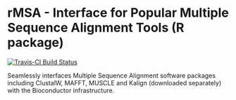# rMSA - Interface for Popular Multiple Sequence Alignment Tools (R package)

[![Travis-CI Build Status](https://travis-ci.org/mhahsler/rMSA.svg?branch=master)](https://travis-ci.org/mhahsler/rMSA)

Seamlessly interfaces Multiple Sequence Alignment software packages including ClustalW, MAFFT, MUSCLE and Kalign 
(downloaded separately) with the Bioconductor infrastructure.
